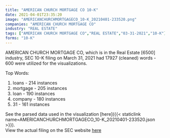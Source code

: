 ```yaml
---
title: "AMERICAN CHURCH MORTGAGE CO 10-K"
date: 2021-04-01T23:35:20
image: "AMERICANCHURCHMORTGAGECO_10-K_20210401-233520.png"
companies: "AMERICAN CHURCH MORTGAGE CO"
industry: "REAL ESTATE"
tags: ["AMERICAN CHURCH MORTGAGE CO","REAL ESTATE","03-31-2021","10-K"]
forms: "10-K"
---
```

AMERICAN CHURCH MORTGAGE CO, which is in the Real Estate [6500] industry, SEC 10-K filing on March 31, 2021 had 17927 (cleaned) words - 600 were utilized for the visualizations.

Top Words:
1. loans - 214 instances
2. mortgage - 205 instances
3. loan - 190 instances
4. company - 180 instances
5. 31 - 161 instances


See the parsed data used in the visualization [here]({{< staticlink name=AMERICANCHURCHMORTGAGECO_10-K_20210401-233520.json >}}).  
View the actual filing on the SEC website [here](https://www.sec.gov/Archives/edgar/data/934543/0000934543-21-000009.txt)